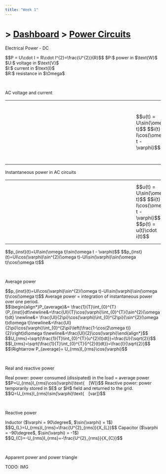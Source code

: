 ```yaml
---
title: "Week 1"
---
```


# > [Dashboard]() > [Power Circuits](Power%20Circuits/Power%20Circuits.md)

<div class="note">
    <p class="note-head highlight-salmon">Electrical Power - DC</p>
    <p class="note-bg">
        $$P = U\cdot I = R\cdot I^{2}=\frac{U^{2}}{R}$$
        $P:$ power in $\text{W}$<br>
        $U:$ voltage in $\text{V}$<br>
        $I:$ current in $\text{I}$<br>
        $R:$ resistance in $\Omega$<br>
    </p>
</div>
<br>

<div class="note">
    <p class="note-head highlight-salmon">AC voltage and current</p>
    <div class="note-bg">
        <table class="table-alignment">
	        <td>
	        <center><div class="graph" src="../../Power Circuits/res/1.json" style="width: 400px; height: 200px;"></div></center>
	        </td>
	        <td>
	        $$u(t) = U\sin(\omega t)$$
	        $$i(t) = I\cos(\omega t - \varphi)$$
	        </td>
        </table>
    </div>
</div>

<div class="note">
    <p class="note-head highlight-salmon">Instantaneous power in AC circuits</p>
   <div class="note-bg">
        <table class="table-alignment">
	        <td>
	        <center><div class="graph" src="../../Power Circuits/res/1.json" style="width: 400px; height: 200px;"></div></center>
	        </td>
	        <td>
	        $$u(t) = U\sin(\omega t)$$
	        $$i(t) = I\cos(\omega t - \varphi)$$
	        $$p(t) = u(t)\cdot i(t)$$
	        </td>
        </table>
        <p>
        $$p_{inst}(t)=UI\sin(\omega t)\sin(\omega t - \varphi)$$
        $$p_{inst}(t)=UI\cos(\varphi)\sin^{2}(\omega t)-UI\sin(\varphi)\sin(\omega t)\cos(\omega t)$$
        </p>
    </div>
</div>
<br>

<div class="note">
    <p class="note-head highlight-salmon">Average power</p>
    <p class="note-bg">
        $$p_{inst}(t)=UI\cos(\varphi)\sin^{2}(\omega t)-UI\sin(\varphi)\sin(\omega t)\cos(\omega t)$$
        Average power = integration of instantaneous power over one period.<br>
        $$\begin{align*}P_{average}&= \frac{1}{T}\int_{0}^{T}{P_{inst}}dt\newline&=\frac{UI}{T}\cos(\varphi)\int_{0}^{T}{\sin^{2}(\omega t)dt} \newline&= \frac{UI}{2\pi}\cos(\varphi)\int_{0}^{2\pi}{\sin^{2}(\omega t)d\omega t}\newline&=\frac{UI}{2\pi}\cos(\varphi)\int_{0}^{2\pi}\left(\frac{1-\cos(2\omega t)}{2}\right)d\omega t\newline&=\frac{UI}{2}\cos(\varphi)\end{align*}$$
        $$U_{rms}=\sqrt{\frac{1}{T}\int_{0}^{T}{u^{2}(t)dt}}=\frac{U}{\sqrt{2}}$$
        $$I_{rms}=\sqrt{\frac{1}{T}\int_{0}^{T}{i^{2}(t)dt}}=\frac{I}{\sqrt{2}}$$
        $$\Rightarrow P_{average}= U_{rms}I_{rms}\cos(\varphi)$$
    </p>
</div>
<br>

<div class="note">
    <p class="note-head highlight-salmon">Real and reactive power</p>
    <p class="note-bg">
        <span class="salmon bold">Real power: </span> power consumed (dissipated) in the load = average power<br>
        $$P=U_{rms}I_{rms}\cos(\varphi)\text{&emsp;[W]}$$
        <span class="salmon bold">Reactive power: </span> power temporarily stored in $E$ or $H$ field and returned to the grid.
	$$Q=U_{rms}I_{rms}\sin{\varphi}\text{&emsp;[var]}$$
    </p>
</div>
<br>

<div class="note">
    <p class="note-head highlight-salmon">Reactive power</p>
    <p class="note-bg">
        <span class="salmon bold">Inductor</span> ($\varphi = 90\degree$, $\sin(\varphi) = 1$)<br>
        $$Q_{L}=U_{rms}I_{rms}=\frac{U^{2}_{rms}}{X_{L}}$$
        <span class="salmon bold">Capacitor</span> ($\varphi = -90\degree$, $\sin(\varphi) = -1$)<br>
        $$Q_{C}=-U_{rms}I_{rms}=-\frac{U^{2}_{rms}}{X_{C}}$$
    </p>
</div>
<br>

<div class="note">
    <p class="note-head highlight-salmon">Apparent power and power triangle</p>
    <div class="note-bg">
	    TODO: IMG
    </div>
</div>